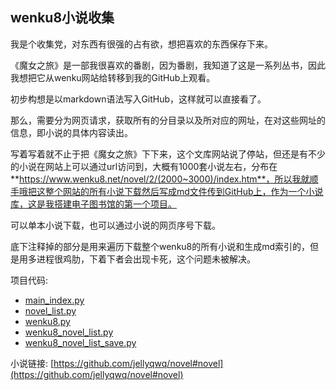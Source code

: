 ## wenku8小说收集

我是个收集党，对东西有很强的占有欲，想把喜欢的东西保存下来。

《魔女之旅》是一部我很喜欢的番剧，因为番剧，我知道了这是一系列丛书，因此我想把它从wenku网站给转移到我的GitHub上观看。

初步构想是以markdown语法写入GitHub，这样就可以直接看了。

那么，需要分为网页请求，获取所有的分目录以及所对应的网址，在对这些网址的信息，即小说的具体内容读出。

写着写着就不止于把《魔女之旅》下下来，这个文库网站说了停站，但还是有不少的小说在网站上可以通过url访问到，大概有1000套小说左右，分布在**https://www.wenku8.net/novel/2/(2000~3000)/index.htm**，所以我就顺手哦把这整个网站的所有小说下载然后写成md文件传到GitHub上，作为一个小说库，这是我搭建电子图书馆的第一个项目。

可以单本小说下载，也可以通过小说的网页序号下载。

底下注释掉的部分是用来遍历下载整个wenku8的所有小说和生成md索引的，但是用多进程很鸡肋，下着下者会出现卡死，这个问题未被解决。

项目代码:

- [main_index.py](https://github.com/jellyqwq/novel/blob/main/main_index.py)
- [novel_list.py](https://github.com/jellyqwq/novel/blob/main/novel_list.py)
- [wenku8.py](https://github.com/jellyqwq/novel/blob/main/wenku8.py)
- [wenku8_novel_list.py](https://github.com/jellyqwq/novel/blob/main/wenku8_novel_list.py)
- [wenku8_novel_list_save.py](https://github.com/jellyqwq/novel/blob/main/wenku8_novel_list_save.py)

小说链接: [https://github.com/jellyqwq/novel#novel](https://github.com/jellyqwq/novel#novel)